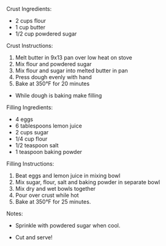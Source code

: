 Crust Ingredients:
- 2 cups flour
- 1 cup butter
- 1/2 cup powdered sugar

Crust Instructions:
1. Melt butter in 9x13 pan over low heat on stove
1. Mix flour and powdered sugar
1. Mix flour and sugar into melted butter in pan
1. Press dough evenly with hand
1. Bake at 350°F for 20 minutes

- While dough is baking make filling

Filling Ingredients:
- 4 eggs
- 6 tablespoons lemon juice
- 2 cups sugar
- 1/4 cup flour
- 1/2 teaspoon salt
- 1 teaspoon baking powder

Filling Instructions:
1. Beat eggs and lemon juice in mixing bowl
1. Mix sugar, flour, salt and baking powder in separate bowl
1. Mix dry and wet bowls together
1. Pour over crust while hot
1. Bake at 350°F for 25 minutes. 

Notes:
- Sprinkle with powdered sugar when cool.

- Cut and serve!
